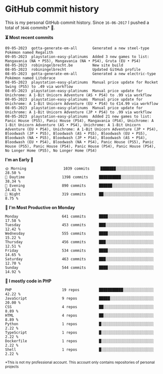 # GitHub commit history
This is my personal GitHub commit history. Since <!--START_SECTION:first-commit-date-->`16-06-2017`<!--END_SECTION:first-commit-date--> I pushed a total of <!--START_SECTION:total-commit-count-->`3646`<!--END_SECTION:total-commit-count--> commits* 🎉.

<!--START_SECTION:most-recent-commits-->
**⏳ Most recent commits**
                                        
```text
09-05-2023  gotta-generate-em-all       Generated a new steel-type Pokémon named Regalith
09-05-2023  playstation-easy-platinums  Added 3 new games to list: Mangavania (NA • PS5), Mangavania (NA • PS4), Gruta (EU • PS4)
08-05-2023  robiningelbrecht.be         New site build
08-05-2023  robiningelbrecht            Updated GitHub profile
08-05-2023  gotta-generate-em-all       Generated a new electric-type Pokémon named Litobrace
08-05-2023  playstation-easy-platinums  Manual price update for Rocket Swing (PS5) to .49 via workflow
08-05-2023  playstation-easy-platinums  Manual price update for Unichrome: A 1-Bit Unicorn Adventure (AS • PS4) to .99 via workflow
08-05-2023  playstation-easy-platinums  Manual price update for Unichrome: A 1-Bit Unicorn Adventure (EU • PS4) to €14.99 via workflow
08-05-2023  playstation-easy-platinums  Manual price update for Unichrome: A 1-Bit Unicorn Adventure (JP • PS4) to .99 via workflow
08-05-2023  playstation-easy-platinums  Added 21 new games to list: Panic House (PS5), Panic House (PS4), Mangavania (PS4), Unichrome: A 1-Bit Unicorn Adventure (AS • PS4), Unichrome: A 1-Bit Unicorn Adventure (EU • PS4), Unichrome: A 1-Bit Unicorn Adventure (JP • PS4), Bloodwash (JP • PS5), Bloodwash (AS • PS5), Bloodwash (EU • PS5), Bloodwash (NA • PS5), Bloodwash (JP • PS4), Bloodwash (AS • PS4), Bloodwash (EU • PS4), Bloodwash (NA • PS4), Panic House (PS5), Panic House (PS5), Panic House (PS4), Panic House (PS4), Panic House (PS4), No Longer Home (PS5), No Longer Home (PS4)
```
<!--END_SECTION:most-recent-commits-->  

<!--START_SECTION:commits-per-day-time-->
**I&#039;m an Early 🐤**

```text
🌞 Morning                 1039 commits     ███████░░░░░░░░░░░░░░░░░░   28.50 %
🌆 Daytime                 1398 commits     ██████████░░░░░░░░░░░░░░░   38.34 %
🌃 Evening                 890 commits      ██████░░░░░░░░░░░░░░░░░░░   24.41 %
🌙 Night                   319 commits      ██░░░░░░░░░░░░░░░░░░░░░░░   8.75 %
```
<!--END_SECTION:commits-per-day-time-->  

<!--START_SECTION:commits-per-weekday-->
**📅 I&#039;m Most Productive on Monday**

```text
Monday                    641 commits      ████░░░░░░░░░░░░░░░░░░░░░   17.58 %
Tuesday                   453 commits      ███░░░░░░░░░░░░░░░░░░░░░░   12.42 %
Wednesday                 555 commits      ████░░░░░░░░░░░░░░░░░░░░░   15.22 %
Thursday                  456 commits      ███░░░░░░░░░░░░░░░░░░░░░░   12.51 %
Friday                    534 commits      ████░░░░░░░░░░░░░░░░░░░░░   14.65 %
Saturday                  463 commits      ███░░░░░░░░░░░░░░░░░░░░░░   12.70 %
Sunday                    544 commits      ████░░░░░░░░░░░░░░░░░░░░░   14.92 %
```
<!--END_SECTION:commits-per-weekday-->  

<!--START_SECTION:repos-per-language-->
**💬 I mostly code in PHP**

```text
PHP                       19 repos         ███████████░░░░░░░░░░░░░░   42.22 %
JavaScript                9 repos          █████░░░░░░░░░░░░░░░░░░░░   20.00 %
CSS                       4 repos          ██░░░░░░░░░░░░░░░░░░░░░░░   8.89 %
HTML                      4 repos          ██░░░░░░░░░░░░░░░░░░░░░░░   8.89 %
Python                    1 repos          █░░░░░░░░░░░░░░░░░░░░░░░░   2.22 %
TypeScript                1 repos          █░░░░░░░░░░░░░░░░░░░░░░░░   2.22 %
Dockerfile                1 repos          █░░░░░░░░░░░░░░░░░░░░░░░░   2.22 %
Shell                     1 repos          █░░░░░░░░░░░░░░░░░░░░░░░░   2.22 %
```
<!--END_SECTION:repos-per-language-->  

<sub>*This is not my professional account. This account only contains repositories of personal projects</sub>
